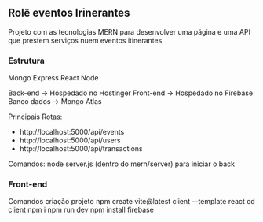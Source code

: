 ## Rolê eventos Irinerantes

Projeto com as tecnologias MERN para desenvolver uma página e uma API que prestem serviços nuem eventos itinerantes

### Estrutura
Mongo
Express
React
Node

Back-end -> Hospedado no Hostinger
Front-end -> Hospedado no Firebase
Banco dados -> Mongo Atlas


Principais Rotas:
- http://localhost:5000/api/events
- http://localhost:5000/api/users
- http://localhost:5000/api/transactions


Comandos: node server.js (dentro do mern/server) para iniciar o back

### Front-end

Comandos
criação projeto
npm create vite@latest client --template react
cd client
npm i
npm run dev
npm install firebase